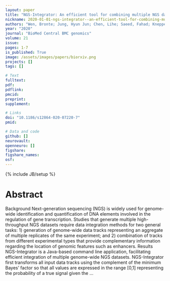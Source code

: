 ```yaml
---
layout: paper
title: "NGS-Integrator: An efficient tool for combining multiple NGS data tracks using minimum Bayes’ factors"
nickname: 2020-01-01-ngs-integrator--an-efficient-tool-for-combining-multiple-ngs-data-tracks-using-minimum-bayes’-factors
authors: "Wen, Bronte; Jung, Hyun Jun; Chen, Lihe; Saeed, Fahad; Knepper, Mark A; "
year: "2020"
journal: "BioMed Central BMC genomics"
volume: 21
issue:
pages: 1-7
is_published: True
image: /assets/images/papers/biorxiv.png
projects: []
tags: []

# Text
fulltext:
pdf:
pdflink:
pmcid:
preprint: 
supplement:

# Links
doi: "10.1186/s12864-020-07220-7"
pmid:

# Data and code
github: []
neurovault:
openneuro: []
figshare:
figshare_names:
osf:
---
```

{% include JB/setup %}

# Abstract

Background Next-generation sequencing (NGS) is widely used for genome-wide identification and quantification of DNA elements involved in the regulation of gene transcription. Studies that generate multiple high-throughput NGS datasets require data integration methods for two general tasks: 1) generation of genome-wide data tracks representing an aggregate of multiple replicates of the same experiment; and 2) combination of tracks from different experimental types that provide complementary information regarding the location of genomic features such as enhancers.   Results NGS-Integrator is a Java-based command line application, facilitating efficient integration of multiple genome-wide NGS datasets. NGS-Integrator first transforms all input data tracks using the complement of the minimum Bayes’ factor so that all values are expressed in the range [0,1] representing the probability of a true signal given the …
